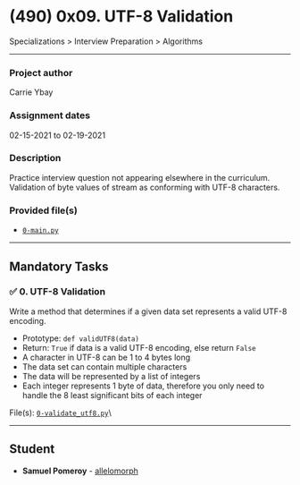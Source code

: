 # (490) 0x09. UTF-8 Validation
Specializations > Interview Preparation > Algorithms

---

### Project author
Carrie Ybay

### Assignment dates
02-15-2021 to 02-19-2021

### Description
Practice interview question not appearing elsewhere in the curriculum. Validation of byte values of stream as conforming with UTF-8 characters.

### Provided file(s)
* [`0-main.py`](./0-main.py)

---

## Mandatory Tasks

### :white_check_mark: 0. UTF-8 Validation
Write a method that determines if a given data set represents a valid UTF-8 encoding.

* Prototype: `def validUTF8(data)`
* Return: `True` if data is a valid UTF-8 encoding, else return `False`
* A character in UTF-8 can be 1 to 4 bytes long
* The data set can contain multiple characters
* The data will be represented by a list of integers
* Each integer represents 1 byte of data, therefore you only need to handle the 8 least significant bits of each integer

File(s): [`0-validate_utf8.py`](./0-validate_utf8.py)\

---

## Student
* **Samuel Pomeroy** - [allelomorph](github.com/allelomorph)
